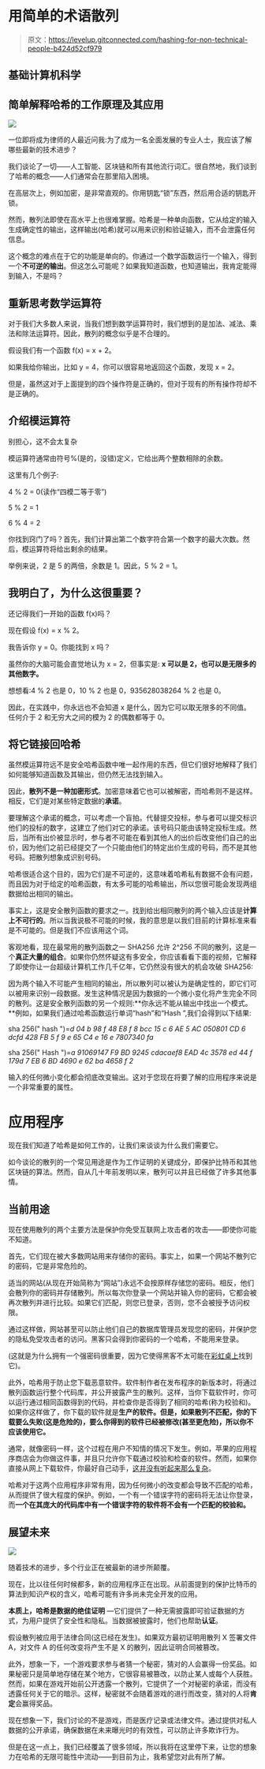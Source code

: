 # 用简单的术语散列

> 原文：<https://levelup.gitconnected.com/hashing-for-non-technical-people-b424d52cf979>

## 基础计算机科学

## 简单解释哈希的工作原理及其应用

![](img/50dae9cdd6db590f6330add80a957bcb.png)

一位即将成为律师的人最近问我:为了成为一名全面发展的专业人士，我应该了解哪些最新的技术进步？

我们谈论了一切——人工智能、区块链和所有其他流行词汇。很自然地，我们谈到了哈希的概念——人们通常会在那里陷入困境。

在高层次上，例如加密，是非常直观的。你用钥匙“锁”东西，然后用合适的钥匙开锁。

然而，散列法即使在高水平上也很难掌握。哈希是一种单向函数，它从给定的输入生成确定性的输出，这样输出(哈希)就可以用来识别和验证输入，而不会泄露任何信息。

这个概念的难点在于它的功能是单向的。你通过一个数学函数运行一个输入，得到一个**不可逆的输出**。但这怎么可能呢？如果我知道函数，也知道输出，我肯定能得到输入，不是吗？

## 重新思考数学运算符

对于我们大多数人来说，当我们想到数学运算符时，我们想到的是加法、减法、乘法和除法运算符。因此，散列的概念似乎是不合理的。

假设我们有一个函数 f(x) = x + 2。

如果我给你输出，比如 y = 4，你可以很容易地返回这个函数，发现 x = 2。

但是，虽然这对于上面提到的四个操作符是正确的，但对于现有的所有操作符却不是正确的。

## 介绍模运算符

别担心，这不会太复杂

模运算符通常由符号%(是的，没错)定义，它给出两个整数相除的余数。

这里有几个例子:

4 % 2 = 0(读作“四模二等于零”)

5 % 2 = 1

6 % 4 = 2

你找到窍门了吗？首先，我们计算出第二个数字符合第一个数字的最大次数。然后，模运算符将给出剩余的结果。

举例来说，2 是 5 的两倍，余数是 1。因此，5 % 2 = 1。

## 我明白了，为什么这很重要？

还记得我们一开始的函数 f(x)吗？

现在假设 f(x) = x % 2。

我告诉你 y = 0。你能找到 x 吗？

虽然你的大脑可能会直觉地认为 x = 2，但事实是: **x 可以是 2，也可以是无限多的其他数字。**

想想看:4 % 2 也是 0，10 % 2 也是 0，935628038264 % 2 也是 0。

因此，在实践中，你永远也不会知道 x 是什么，因为它可以取无限多的不同值。任何介于 2 和无穷大之间的模为 2 的偶数都等于 0。

## 将它链接回哈希

虽然模运算符远不是安全哈希函数中唯一起作用的东西，但它们很好地解释了我们如何能够知道函数及其输出，但仍然无法找到输入。

因此，**散列不是一种加密形式**。加密意味着它也可以被解密，而哈希则不是这样。相反，它们是对某些特定数据的**承诺**。

要理解这个承诺的概念，可以考虑一个盲拍。代替提交投标，参与者可以提交标识他们的投标的数字，这建立了他们对它的承诺。该号码只能由该特定投标生成。然后，当所有出价被显示时，参与者不可能在看到其他人的出价后改变他们自己的出价，因为他们之前已经提交了一个只能由他们的特定出价生成的号码，而不是其他号码。把散列想象成识别号码。

哈希很适合这个目的，因为它们是不可逆的，这意味着哈希私有数据不会有问题，而且因为对于给定的哈希函数，有太多可能的哈希输出，所以您很可能会发现两组数据给出相同的输出。

事实上，这是安全散列函数的要求之一。找到给出相同散列的两个输入应该是**计算上不可行的**。所以当我说极不可能的时候，我的意思是以我们目前的计算标准来看是不可能的。但是我们不应该用这个词。

客观地看，现在最常用的散列函数之一 SHA256 允许 2^256 不同的散列，这是一个**真正大量的组合**。如果你仍然怀疑这有多安全，你应该看看下面的视频，它解释了即使你让一台超级计算机工作几千亿年，它仍然没有很大的机会攻破 SHA256:

因为两个输入不可能产生相同的输出，所以散列可以被认为是确定性的，即它们可以被用来识别一段数据。发生这种情况是因为数据的一个微小变化将产生完全不同的散列。这是安全散列函数的另一个规则:**你永远不能从输出中找出一个模式。**例如，如果我们通过哈希函数运行单词“hash”和“Hash ”,我们会得到以下结果:

sha 256(" hash ")=*d 04 b 98 f 48 E8 f 8 bcc 15 c 6 AE 5 AC 050801 CD 6 dcfd 428 FB 5 f 9 e 65 C4 e 16 e 7807340 fa*

sha 256(" Hash ")=*a 91069147 F9 BD 9245 cdacaef8 EAD 4c 3578 ed 44 f 179d 7 EB 6 BD 4690 e 62 ba 4658 f 2*

输入的任何微小变化都会彻底改变输出。这对于您现在将要了解的应用程序来说是一个非常重要的属性。

# 应用程序

现在我们知道了哈希是如何工作的，让我们来谈谈为什么我们需要它。

如今谈论的散列的一个常见用途是作为工作证明的关键成分，即保护比特币和其他区块链的算法。然而，自从几十年前发明以来，散列可以并且已经做了许多其他事情。

## 当前用途

现在使用散列的两个主要方法是保护你免受互联网上攻击者的攻击——即使你可能不知道。

首先，它们现在被大多数网站用来存储你的密码。事实上，如果一个网站不散列它的密码，它是非常危险的。

适当的网站(从现在开始简称为“网站”)永远不会按原样存储您的密码。相反，他们会散列你的密码并存储散列。所以每次你登录一个网站并输入你的密码，它都会被再次散列并进行比较。如果它们匹配，则您已登录，否则，您不会被授予访问权限。

通过这样做，网站甚至可以防止他们自己的数据库管理员发现您的密码，并保护您的隐私免受攻击者的访问。黑客只会得到你密码的一个哈希，不能用来登录。

(这就是为什么拥有一个强密码很重要，因为它使得黑客不太可能在[彩虹桌上](https://en.wikipedia.org/wiki/Rainbow_table)找到它)。

此外，哈希用于防止您下载恶意软件。软件制作者在发布程序的新版本时，将通过散列函数运行整个代码库，并公开披露产生的散列。这样，当你下载软件时，你可以运行通过相同函数得到的代码，并检查你是否得到了相同的哈希(称为校验和)。如果你这样做了，你下载的软件就是**生产的软件。但是，如果散列不匹配，你的下载要么失败(这是危险的)，要么你得到的软件已经被修改(甚至更危险)，所以你不应该使用它。**

通常，就像密码一样，这个过程在用户不知情的情况下发生。例如，苹果的应用程序商店会为你做这件事，并且只允许你下载通过校验和检查的软件。然而，如果你直接从网上下载软件，你最好自己动手，[这并没有听起来那么复杂](https://www.online-tech-tips.com/cool-websites/what-is-checksum/)。

哈希对于这两个应用程序非常有用，因为任何微小的改变都会导致不匹配的哈希，从而提供了很大程度的保护。例如，一个有一个错误字符的密码将无法让你登录，而**一个在其庞大的代码库中有一个错误字符的软件将不会有一个匹配的校验和。**

## 展望未来

![](img/56e441e8250e9119490af3fe145ee578.png)

随着技术的进步，多个行业正在被最新的进步所颠覆。

现在，比以往任何时候都多，新的应用程序正在出现。从前面提到的保护比特币的算法到知识产权的含义，哈希可能有许多尚未完全开发的应用。

**本质上，哈希是数据的绝佳证明** —它们提供了一种无需披露即可验证数据的方式，为用户提供了安全性和隐私。当数据被披露时，他们也帮助**认证**。

假设散列被应用于法律合同(这已经在发生)。如果双方最初证明用散列 X 签署文件 A，对文件 A 的任何改变将产生不是 X 的散列，因此证明合同被篡改。

此外，想象一下，一个游戏要求参与者猜一个秘密，猜对的人会赢得一份奖品。如果秘密只是简单地存储在某个地方，它很容易被篡改，以防止某人或每个人获胜。然而，如果在游戏开始前公开透露一个散列，它提供了一个对秘密的承诺，而没有透露任何关于它的暗示。这样，秘密就不会随着游戏的进行而改变，猜对的人将**肯定**会赢得奖品。

现在想象一下，我们讨论的不是游戏，而是医疗记录或法律文件。通过提供对私人数据的公开承诺，确保数据在未来曝光时的有效性，可以防止许多欺诈行为。

但是在这一点上，我们已经覆盖了很多领域，所以我将在这里停下来，让您的想象力在哈希的无限可能性中流动——到目前为止，我希望您对此有所了解。